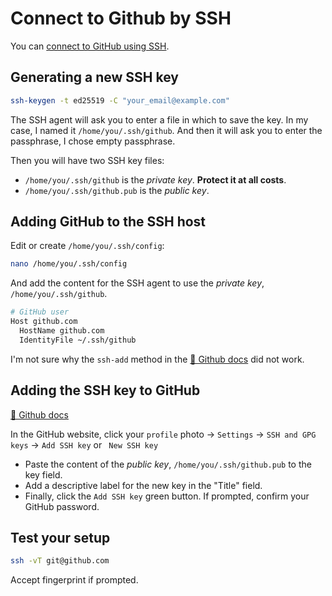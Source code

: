 # Connect to Github by SSH


You can [connect to GitHub using SSH](https://docs.github.com/en/github/authenticating-to-github/connecting-to-github-with-ssh).

<!--more-->

## Generating a new SSH key

```bash
ssh-keygen -t ed25519 -C "your_email@example.com"
```

The SSH agent will ask you to enter a file in which to save the key. In my case, I named it `/home/you/.ssh/github`. And then it will ask you to enter the passphrase, I chose empty passphrase.

Then you will have two SSH key files:
- `/home/you/.ssh/github` is the *private key*. **Protect it at all costs**.
- `/home/you/.ssh/github.pub` is the *public key*.

## Adding GitHub to the SSH host

Edit or create `/home/you/.ssh/config`:

```bash
nano /home/you/.ssh/config
```

And add the content for the SSH agent to use the *private key*, `/home/you/.ssh/github`.

```bash
# GitHub user
Host github.com
  HostName github.com
  IdentityFile ~/.ssh/github
```

I'm not sure why the `ssh-add` method in the [📖 Github docs](https://docs.github.com/en/github/authenticating-to-github/generating-a-new-ssh-key-and-adding-it-to-the-ssh-agent#adding-your-ssh-key-to-the-ssh-agent) did not work.

## Adding the SSH key to GitHub

[📖 Github docs](https://docs.github.com/en/github/authenticating-to-github/adding-a-new-ssh-key-to-your-github-account)

In the GitHub website, click your `profile` photo -> `Settings` -> `SSH and GPG keys` -> `Add SSH key` or ` New SSH key`
- Paste the content of the *public key*, `/home/you/.ssh/github.pub` to the key field.
- Add a descriptive label for the new key in the "Title" field.
- Finally, click the `Add SSH key` green button. If prompted, confirm your GitHub password.

## Test your setup

```bash
ssh -vT git@github.com
```

Accept fingerprint if prompted.

